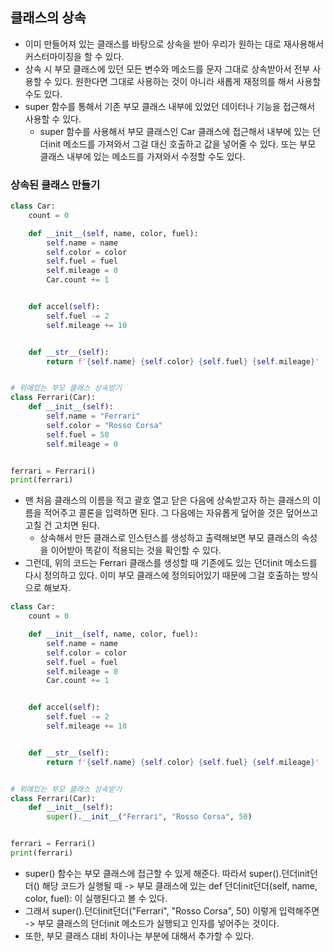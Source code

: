 ## 클래스의 상속
- 이미 만들어져 있는 클래스를 바탕으로 상속을 받아 우리가 원하는 대로 재사용해서 커스터마이징을 할 수 있다. 
- 상속 시 부모 클래스에 있던 모든 변수와 메소드를 문자 그대로 상속받아서 전부 사용할 수 있다. 원한다면 그대로 사용하는 것이 아니라 새롭게 재정의를 해서 사용할 수도 있다.
- super 함수를 통해서 기존 부모 클래스 내부에 있었던 데이터나 기능을 접근해서 사용할 수 있다.
  - super 함수를 사용해서 부모 클래스인 Car 클래스에 접근해서 내부에 있는 던더init 메소드를 가져와서 그걸 대신 호출하고 값을 넣어줄 수 있다. 또는 부모 클래스 내부에 있는 메소드를 가져와서 수정할 수도 있다.


### 상속된 클래스 만들기

```python
class Car:
    count = 0

    def __init__(self, name, color, fuel):
        self.name = name
        self.color = color
        self.fuel = fuel
        self.mileage = 0
        Car.count += 1


    def accel(self):
        self.fuel -= 2
        self.mileage += 10


    def __str__(self):
        return f'{self.name} {self.color} {self.fuel} {self.mileage}'    


# 위에있는 부모 클래스 상속받기
class Ferrari(Car):
    def __init__(self):
        self.name = "Ferrari"
        self.color = "Rosso Corsa"
        self.fuel = 50
        self.mileage = 0


ferrari = Ferrari()
print(ferrari)
```

- 맨 처음 클래스의 이름을 적고 괄호 열고 닫은 다음에 상속받고자 하는 클래스의 이름을 적어주고 콜론을 입력하면 된다. 그 다음에는 자유롭게 덮어쓸 것은 덮어쓰고 고칠 건 고치면 된다.
  - 상속해서 만든 클래스로 인스턴스를 생성하고 출력해보면 부모 클래스의 속성을 이어받아 똑같이 적용되는 것을 확인할 수 있다.
- 그런데, 위의 코드는 Ferrari 클래스를 생성할 때 기존에도 있는 던더init 메소드를 다시 정의하고 있다. 이미 부모 클래스에 정의되어있기 때문에 그걸 호출하는 방식으로 해보자.

```python
class Car:
    count = 0

    def __init__(self, name, color, fuel):
        self.name = name
        self.color = color
        self.fuel = fuel
        self.mileage = 0
        Car.count += 1


    def accel(self):
        self.fuel -= 2
        self.mileage += 10


    def __str__(self):
        return f'{self.name} {self.color} {self.fuel} {self.mileage}'    


# 위에있는 부모 클래스 상속받기
class Ferrari(Car):
    def __init__(self):
        super().__init__("Ferrari", "Rosso Corsa", 50)


ferrari = Ferrari()
print(ferrari)
```

- super() 함수는 부모 클래스에 접근할 수 있게 해준다. 따라서 super().던더init던더() 해당 코드가 실행될 때 -> 부모 클래스에 있는 def 던더init던더(self, name, color, fuel): 이 실행된다고 볼 수 있다.
- 그래서 super().던더init던더("Ferrari", "Rosso Corsa", 50) 이렇게 입력해주면 -> 부모 클래스의 던더init 메소드가 실행되고 인자를 넣어주는 것이다. 
- 또한, 부모 클래스 대비 차이나는 부분에 대해서 추가할 수 있다.
